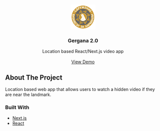 <!-- PROJECT LOGO -->
<br />
<p align="center">
  <a href="https://github.com/othneildrew/Best-README-Template">
    <img src="public/logoweb.png" alt="Logo" width="80" height="80">
  </a>

  <h3 align="center">Gergana 2.0</h3>

  <p align="center">
    Location based React/Next.js video app
    <br />
    <br />
    <a href="https://gergana.zaharmanli.bg/">View Demo</a>
  </p>
</p>

<!-- ABOUT THE PROJECT -->

## About The Project

Location based web app that allows users to watch a hidden video if they are near the landmark.

### Built With

- [Next.js](https://nextjs.org/)
- [React](https://reactjs.org/)
